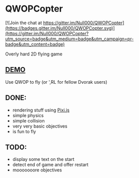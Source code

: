 # QWOPCopter

[![Join the chat at https://gitter.im/Null000/QWOPCopter](https://badges.gitter.im/Null000/QWOPCopter.svg)](https://gitter.im/Null000/QWOPCopter?utm_source=badge&utm_medium=badge&utm_campaign=pr-badge&utm_content=badge)

Overly hard 2D flying game

## [DEMO](http://null000.github.io/QWOPCopter/)

Use QWOP to fly (or ',RL for fellow Dvorak users)

## DONE:

- rendering stuff using [Pixi.js](http://www.pixijs.com/)
- simple physics
- simple collision
- very very basic objectives
- is fun to fly

## TODO:
- display some text on the start
- detect end of game and offer restart
- mooooooore objectives